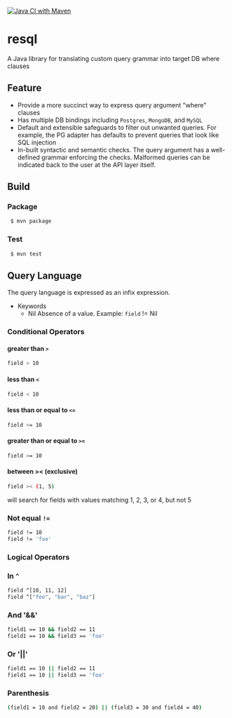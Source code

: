 [![Java CI with Maven](https://github.com/gnmathur/resql/actions/workflows/maven.yml/badge.svg?branch=main)](https://github.com/gnmathur/resql/actions/workflows/maven.yml)

# resql
A Java library for translating custom query grammar into target DB where clauses

## Feature
* Provide a more succinct way to express query argument "where" clauses
* Has multiple DB bindings including `Postgres`, `MongoDB`, and `MySQL`
* Default and extensible safeguards to filter out unwanted queries. For example, the PG adapter has defaults to prevent queries that look like SQL injection
* In-built syntactic and semantic checks. The query argument has a well-defined grammar enforcing the checks. Malformed queries can be indicated back to the user at the API layer itself.
 
## Build

### Package
```bash
 $ mvn package
```

### Test
```bash
 $ mvn test
```

## Query Language
The query language is expressed as an infix expression.

* Keywords
    * Nil Absence of a value. Example: `field` != Nil

### Conditional Operators
#### greater than `>`
```bash
field > 10
```
#### less than `<`
```bash
field < 10
```
#### less than or equal to `<=`
```bash
field <= 10
```
#### greater than or equal to `>=`
```bash
field >= 10
```
#### between >< (exclusive)
```bash
field >< (1, 5)
```
will search for fields with values matching 1, 2, 3, or 4, but not 5
### Not equal `!=`
```bash
field != 10
field != 'foo'
```

### Logical Operators

### In `^`
```bash
field ^[10, 11, 12]
field ^["foo", "bar", "baz"]
```

### 
### And '&&'
```bash
field1 == 10 && field2 == 11
field1 == 10 && field3 == 'foo'
```
### Or '||'
```bash
field1 == 10 || field2 == 11
field1 == 10 || field3 == 'foo'
```

### Parenthesis
```bash
(field1 = 10 and field2 = 20) || (field3 = 30 and field4 = 40)
```
